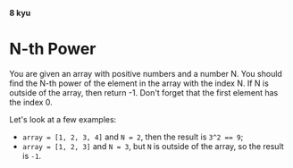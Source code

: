 **8 kyu**
# N-th Power

You are given an array with positive numbers and a number N. You should find the N-th power of the element in the array with the index N. If N is outside of the array, then return -1. Don't forget that the first element has the index 0.

Let's look at a few examples:

- `array = [1, 2, 3, 4]` and `N = 2`, then the result is `3^2 == 9`;
- `array = [1, 2, 3]` and `N = 3`, but `N` is outside of the array, so the result is `-1`.

